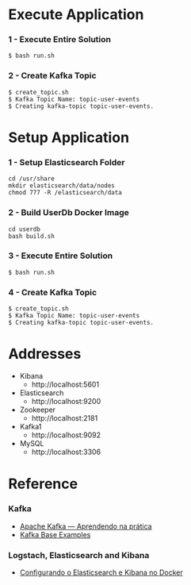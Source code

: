 # Execute Application

### 1 - Execute Entire Solution
```
$ bash run.sh
```

### 2 - Create Kafka Topic
```
$ create_topic.sh
$ Kafka Topic Name: topic-user-events
$ Creating kafka-topic topic-user-events.
```

# Setup Application

### 1 - Setup Elasticsearch Folder
```
cd /usr/share
mkdir elasticsearch/data/nodes
chmod 777 -R /elasticsearch/data
```

### 2 - Build UserDb Docker Image
```
cd userdb
bash build.sh
```

### 3 - Execute Entire Solution
```
$ bash run.sh
```

### 4 - Create Kafka Topic
```
$ create_topic.sh
$ Kafka Topic Name: topic-user-events
$ Creating kafka-topic topic-user-events.
```

# Addresses
* Kibana
    * http://localhost:5601
* Elasticsearch
    * http://localhost:9200
* Zookeeper
    * http://localhost:2181
* Kafka1
    * http://localhost:9092
* MySQL
    * http://localhost:3306

# Reference

### Kafka
* [Apache Kafka — Aprendendo na prática][kafka_evandro]
* [Kafka Base Examples][kafka_examples]

### Logstach, Elasticsearch and Kibana
* [Configurando o Elasticsearch e Kibana no Docker][log_docker]

[kafka_evandro]: https://medium.com/trainingcenter/apache-kafka-codifica%C3%A7%C3%A3o-na-pratica-9c6a4142a08f
[kafka_examples]: https://github.com/confluentinc/cp-docker-images/tree/5.3.3-post/examples
[log_docker]: https://medium.com/@hgmauri/configurando-o-elasticsearch-e-kibana-no-docker-3f4679eb5feb